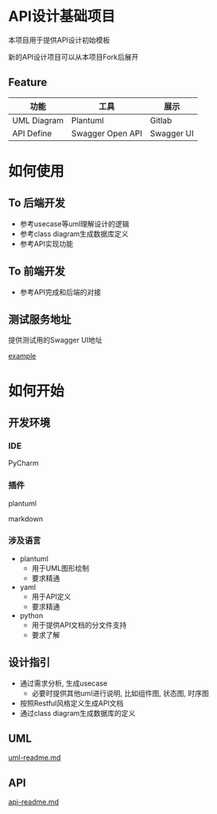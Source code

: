 # API设计基础项目
本项目用于提供API设计初始模板

新的API设计项目可以从本项目Fork后展开

## Feature
| 功能 | 工具 | 展示 |
| --- | --- | --- |
| UML Diagram | Plantuml | Gitlab |
| API Define | Swagger Open API | Swagger UI |

# 如何使用
## To 后端开发
* 参考usecase等uml理解设计的逻辑
* 参考class diagram生成数据库定义
* 参考API实现功能

## To 前端开发
* 参考API完成和后端的对接

## 测试服务地址
提供测试用的Swagger UI地址

[example](http://swagger.tmindtech.com/?url=https://apitest.tmindtech.com/base/doc/d/example)

# 如何开始
## 开发环境
### IDE
PyCharm

### 插件
plantuml

markdown

### 涉及语言
* plantuml
    * 用于UML图形绘制
    * 要求精通
* yaml
    * 用于API定义
    * 要求精通
* python 
    * 用于提供API文档的分文件支持
    * 要求了解

## 设计指引
* 通过需求分析, 生成usecase 
    * 必要时提供其他uml进行说明, 比如组件图, 状态图, 时序图
* 按照Restful风格定义生成API文档
* 通过class diagram生成数据库的定义

## UML
[uml-readme.md](./uml-readme.md)

## API
[api-readme.md](./api-readme.md)

